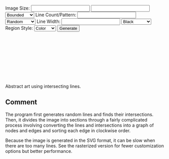 

<p id="note"></p>
<div>
	Image Size:
	<input class="smallInput" type="number" onchange="updW(event)">
	<input class="smallInput" type="number" onchange="updH(event)">
	<select onchange="updBounded(event)">
		<option value="bounded">Bounded</option>
		<option value="unbounded">Unbounded</option>
	</select>
	Line Count/Pattern: 
	<input class="smallInput" type="number" onchange="updLineNumb(event)">
	<select onchange="updStretch(event)">
		<option value="random">Random</option>
		<option value="stretch">Stretched</option>
		<option value="axis">Axis-aligned</option>
		<option value="grid">Grid</option>
	</select>
	Line Width:
	<input class="smallInput" type="number" onchange="updLineWidth(event)">
	<select onchange="updLineColor(event)">
		<option value="black">Black</option>
		<option value="white">White</option>
		<option value="color">Multicolored</option>
	</select>
	Region Style:
	<select onchange="updRegionColor(event)">
		<option value="color">Color</option>
		<option value="grey">Grey</option>
		<option value="custom">Custom</option>
		<option value="customSimilar">Similar</option>
	</select>
	<div id="customColor" style="display:none;">
		Enter a list of HTML color names or hex codes, separated by spaces:
		<textarea id="customColorList"></textarea>
	</div>
	<button onclick="gen()">Generate</button>
</div>
<svg id="picture" xmlns="http://www.w3.org/2000/svg">
</svg>

Abstract art using intersecting lines.

## Comment

The program first generates random lines and finds their intersections. Then, it divides the image into sections through a fairly complicated process involving converting the lines and intersections into a graph of nodes and edges and sorting each edge in clockwise order.

			
Because the image is generated in the SVG format, it can be slow when there are too many lines. See the rasterized version for fewer customization options but better performance.

<script src="https://cdnjs.cloudflare.com/ajax/libs/randomcolor/0.6.1/randomColor.min.js"></script>
<script>
	var svg=document.getElementById("picture");
	var W=window.innerWidth*0.6,H=window.innerHeight*0.6,bounded=true,linetype="random",lineWidth=0,lineColor="black",regionColor="color";
	var n=10;
	var lines,lis,is,id,gr,cur,init,cnt=0,maxX,minX,maxY,minY,colors;
	gen();
	function updBounded(e){
		bounded=(e.target.value==="bounded");
	}
	function updW(e){
		W=Math.max(1,Math.min(1e6,e.target.value));
	}
	function updH(e){
		H=Math.max(1,Math.min(1e6,e.target.value));
	}
	function updStretch(e){
		linetype=e.target.value;
	}
	function updLineNumb(e){
		n=Math.max(0,Math.min(1000,e.target.value));
		if(n>200) document.getElementById("note").innerHTML="Warning: it may take a lot of time and memory to generate more than 200 lines. The non-svg version will run faster for this."
		else document.getElementById("note").innerHTML="";
	}
	function updLineWidth(e){
		lineWidth=Math.max(0,Math.min(1e6,e.target.value));
	}
	function updLineColor(e){
		lineColor=e.target.value;
	}
	function updRegionColor(e){
		regionColor=e.target.value;
		if(regionColor==="custom"||regionColor==="customSimilar") document.getElementById("customColor").style['display']='block';
		else document.getElementById("customColor").style['display']='none';
	}
	function gen(){ // parallel lines ok, vertical lines ok, 3 lines intersection not ok
		var start=Date.now();
		while (svg.lastChild){
				svg.removeChild(svg.lastChild);
		}
		svg.setAttribute("width",W); svg.setAttribute("height",H);
		lines=[]; lis=[]; is=[]; id=new Map(); gr=[];
		minX=minY=1e9; maxX=maxY=-1e9;
		colors=document.getElementById("customColorList").value.split(" ");
		for(let i=0;i<n;i++){
			if(linetype==="stretch"){
				if(Math.random()<H/(H+W)) 
					lines.push([[0,Math.random()*H],[W,Math.random()*H]]);
				else
					lines.push([[Math.random()*W,0],[Math.random()*W,H]]);
			}
			else if(linetype==="axis"){
				let temp=Math.random();
				if(Math.random()<H/(H+W)) 
					lines.push([[0,temp*H],[W,temp*H]]);
				else
					lines.push([[temp*W,0],[temp*W,H]]);
			}
			else if(linetype==="grid"){
				let temp=(H+W)/(n+);
				if((i+1)*temp<H) 
					lines.push([[0,(i+1)*temp],[W,(i+1)*temp]]);
				else
					lines.push([[(n-i)*temp,0],[(n-i)*temp,H]]);
			}
			else{
				let x=Math.random()*W,y=Math.random()*H;
				lines.push([[x,y],[x+Math.random()*10-5,y+Math.random()*10-5]]);
			}
			//drawLine(lines[i]);
		}
		if(bounded){
			n+=4;
			lines.push([[0,0],[0,H]],[[W,0],[W,H]],[[0,0],[W,0]],[[0,H],[W,H]]);
		}
		for(let i=0;i<n;i++) lis[i]=[];
		for(let i=0;i<n;i++) for(let j=0;j<i;j++){
			var ix=intersect(lines[i],lines[j]);
			if(ix==null) continue;
			if(!bounded){
				minX=Math.min(minX,ix[0]);
				minY=Math.min(minY,ix[1]);
				maxX=Math.max(maxX,ix[0]);
				maxY=Math.max(maxY,ix[1]);
			}
			ix[2]=is.length; is.push(ix);
			lis[i].push(ix); lis[j].push(ix);
		}
		m=is.length;
		for(let i=0;i<m;i++) gr[i]=[];
		for(let i=0;i<n;i++) lis[i].sort(function(a,b){
				return (a[0]-b[0])*1000+(a[1]-b[1]);
			});
		for(let i=0;i<n;i++) for(let j=0;j<lis[i].length-1;j++){
			gr[lis[i][j][2]].push(lis[i][j+1][2]);
			gr[lis[i][j+1][2]].push(lis[i][j][2]);
		}
		cnt=0;
		for(let i=0;i<m;i++){
			init=i;
			for(let j=0;j<4;j++){
				cur=[];
				if(dfs(i,null)){
					var polygon = document.createElementNS("http://www.w3.org/2000/svg", "polygon"),c;
					if(regionColor==="color") c=randomColor();
					else if(regionColor==="grey") c=randomColor({hue:'monochrome'});
					else if(regionColor==="custom") c=colors[cnt%colors.length];
					else if(regionColor==="customSimilar") c=randomColor({hue: colors[cnt%colors.length]});
					cnt++;
					polygon.style['fill']=c;
					if(lineWidth>0){
						if(lineColor==="black")
							polygon.style['stroke']='black';
						else if(lineColor==="white")
							polygon.style['stroke']='white';
						else if(lineColor==="color"){
							if(regionColor==="custom") polygon.style['stroke']=colors[cnt%colors.length];
							else if(regionColor==="customSimilar") polygon.style['stroke']=randomColor({hue: c});
							else polygon.style['stroke']=randomColor();
						}
						polygon.style['strokeWidth']=lineWidth;
					}
					else{
						polygon.style['strokeWidth']=0.5;
						polygon.style['stroke']=c;
					}
					svg.appendChild(polygon);
					for(value of cur){
						var point = svg.createSVGPoint();
						point.x = value[0];
							point.y = value[1];
						polygon.points.appendItem(point);
					}
				}
			}
		}
		if(bounded){
			n-=4;
			svg.setAttribute('viewBox',0+" "+0+" "+W+" "+H);
		}
		else{
			console.log(minX,minY,maxX,maxY);
			svg.setAttribute('viewBox',minX+" "+minY+" "+(maxX-minX)+" "+(maxY-minY));
		}
	}
	function dfs(v,p){
		if(v===init&&p!==null) return true;
		if(bounded&&(is[v][0]<0||is[v][1]<0||is[v][0]>W+1||is[v][1]>H+1)) return false;
		cur.push(is[v]);
		for(let i=0;i<gr[v].length;i++) if(gr[v][i]!==null){
			if(p===null||cross(is[v],is[p],is[gr[v][i]])>1e-6){
				let nxt=gr[v][i];
				gr[v][i]=null;
				return dfs(nxt,v);
			}
		}
		return false;
	}
	function cross(p0,p1,p2){
		return (p1[0]-p0[0])*(p2[1]-p0[1])-(p1[1]-p0[1])*(p2[0]-p0[0]);
	}
	function det(a,b,c,d){
		return a*d-b*c;
	}
	function intersect(l1,l2){
		let [[x1,y1],[x2,y2]]=l1,[[x3,y3],[x4,y4]]=l2;
		let a=det(x1,y1,x2,y2),b=det(x3,y3,x4,y4),c=det(x1-x2,y1-y2,x3-x4,y3-y4);
		if(c===0) return null;
		return [det(a,x1-x2,b,x3-x4)/c,det(a,y1-y2,b,y3-y4)/c];
	}
	function drawLine(line){
		var newLine = document.createElementNS('http://www.w3.org/2000/svg','line');
		newLine.setAttribute('x1',line[0][0]);
		newLine.setAttribute('y1',line[0][1]);
		newLine.setAttribute('x2',line[1][0]);
		newLine.setAttribute('y2',line[1][1]);
		newLine.style="stroke:rgb(0,0,0);stroke-width:2";
		svg.appendChild(newLine);
	}
	function drawCircle(p,r){
		if(p[0]<0||p[1]<0||p[0]>W||p[1]>H) return;
		var newLine = document.createElementNS('http://www.w3.org/2000/svg','circle');
		newLine.setAttribute('cx',p[0]);
		newLine.setAttribute('cy',p[1]);
		newLine.setAttribute('r',r);
		newLine.setAttribute('fill','black');
		svg.appendChild(newLine);
	}
</script>
